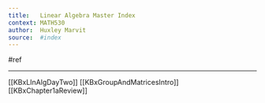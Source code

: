 ```yaml
---
title:   Linear Algebra Master Index
context: MATH530
author:  Huxley Marvit
source:  #index
---
```


#ref

---

[[KBxLInAlgDayTwo]]
[[KBxGroupAndMatricesIntro]]
[[KBxChapter1aReview]]


